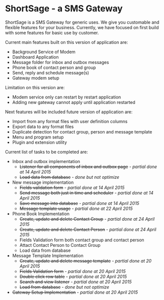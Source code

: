 # ShortSage - a SMS Gateway
ShortSage is a SMS Gateway for generic uses. We give you customable and flexible features for your business.
Currently, we have focused on first build with some features for basic use by customer.

Current main features built on this version of application are:
- Background Service of Modem
- Dashboard Application
- Message folder for inbox and outbox messages
- Phone book of contact person and group
- Send, reply and schedule message(s)
- Gateway modem setup

Limitation on this version are:
- Modem service only can restart by restart application
- Adding new gateway cannot apply until application restarted

Next features will be included future version of application are:
- Import from any format files with user definition columns
- Export data to any format files
- Duplicate detection for contact group, person and message template
- Menu and program setup
- Plugin and extension utility

Current list of tasks to be completed are:
- Inbox and outbox implementation 
   * <del>Listener for all components of inbox and outbox page</del> - <em>partial done at 14 April 2015</em>
   * <del>Load data from database</del> - <em>done but not optimize</em>
- New message implementation
   * <del>Fields validation form</del> - <em>partial done at 14 April 2015</em>
   * <del>Send message both just in time and scheduler</del> - <em>partial done at 14 April 2015</em>
   * <del>Save message into database</del> - <em>partial done at 14 April 2015</em>
   * <del>Message template usage</del> - <em>partial done at 22 April 2015</em>
- Phone Book Implementation
   * <del>Create, update and delete Contact Group</del> - <em>partial done at 24 April 2015</em>
   * <del>Create, update and delete Contact Person</del> - <em>partial done at 24 April 2015</em>
   * Fields Validation form both contact group and contact person
   * Attact Contact Person to Contact Group
   * Load data from database
- Message Template Implementation
   * <del>Create, update and delete message template</del> - <em>partial done at 20 April 2015</em>
   * <del>Fields Validation form</del> - <em>partial done at 20 April 2015</em>
   * <del>Double click row table</del> - <em>partial done at 20 April 2015</em>
   * <del>Search and view listener</del> - <em>partial done at 20 April 2015</em>
   * <del>Load from database</del> - <em>done but not optimize</em>
- <del>Gateway Setup Implementation</del> - <em>partial done at 20 April 2015</em>
